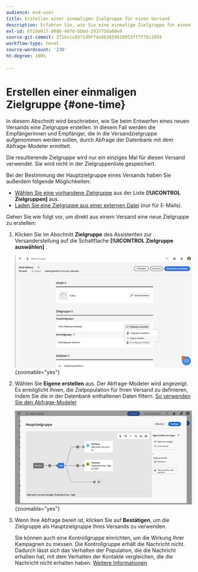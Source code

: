 ```yaml
---
audience: end-user
title: Erstellen einer einmaligen Zielgruppe für einen Versand
description: Erfahren Sie, wie Sie eine einmalige Zielgruppe für einen Versand erstellen.
exl-id: 6f2da017-90d6-497d-bbbd-293775da00e9
source-git-commit: 371bccc8371d9ff4a9b1659510953ff7776c2459
workflow-type: tm+mt
source-wordcount: '230'
ht-degree: 100%

---
```


# Erstellen einer einmaligen Zielgruppe {#one-time}

In diesem Abschnitt wird beschrieben, wie Sie beim Entwerfen eines neuen Versands eine Zielgruppe erstellen. In diesem Fall werden die Empfängerinnen und Empfänger, die in die Versandzielgruppe aufgenommen werden sollen, durch Abfrage der Datenbank mit dem Abfrage-Modeler ermittelt.

Die resultierende Zielgruppe wird nur ein einziges Mal für diesen Versand verwendet. Sie wird nicht in der Zielgruppenliste gespeichert.

Bei der Bestimmung der Hauptzielgruppe eines Versands haben Sie außerdem folgende Möglichkeiten:

* [Wählen Sie eine vorhandene Zielgruppe](add-audience.md) aus der Liste **[!UICONTROL Zielgruppen]** aus.
* [Laden Sie eine Zielgruppe aus einer externen Datei](file-audience.md) (nur für E-Mails).

Gehen Sie wie folgt vor, um direkt aus einem Versand eine neue Zielgruppe zu erstellen:

1. Klicken Sie im Abschnitt **Zielgruppe** des Assistenten zur Versanderstellung auf die Schaltflache **[!UICONTROL Zielgruppe auswählen]** .

   ![](assets/segment-builder0.png){zoomable=&quot;yes&quot;}

1. Wählen Sie **Eigene erstellen** aus. Der Abfrage-Modeler wird angezeigt. Es ermöglicht Ihnen, die Zielpopulation für Ihren Versand zu definieren, indem Sie die in der Datenbank enthaltenen Daten filtern. [So verwenden Sie den Abfrage-Modeler](../query/query-modeler-overview.md)

   ![](assets/query-modeler.png){zoomable=&quot;yes&quot;}

1. Wenn Ihre Abfrage bereit ist, klicken Sie auf **Bestätigen**, um die Zielgruppe als Hauptzielgruppe Ihres Versands zu verwenden.

   Sie können auch eine Kontrollgruppe einrichten, um die Wirkung Ihrer Kampagnen zu messen. Die Kontrollgruppe erhält die Nachricht nicht. Dadurch lässt sich das Verhalten der Population, die die Nachricht erhalten hat, mit dem Verhalten der Kontakte vergleichen, die die Nachricht nicht erhalten haben. [Weitere Informationen](control-group.md)
